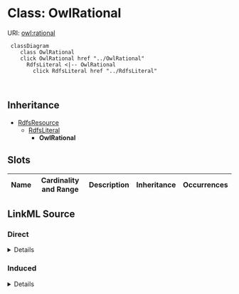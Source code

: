 

# Class: OwlRational





URI: [owl:rational](http://www.w3.org/2002/07/owl#rational)






```mermaid
 classDiagram
    class OwlRational
    click OwlRational href "../OwlRational"
      RdfsLiteral <|-- OwlRational
        click RdfsLiteral href "../RdfsLiteral"
      
      
```





## Inheritance
* [RdfsResource](../classes/RdfsResource.md)
    * [RdfsLiteral](../classes/RdfsLiteral.md)
        * **OwlRational**



## Slots

| Name | Cardinality and Range | Description | Inheritance | Occurrences |
| ---  | --- | --- | --- | --- |














## LinkML Source

<!-- TODO: investigate https://stackoverflow.com/questions/37606292/how-to-create-tabbed-code-blocks-in-mkdocs-or-sphinx -->

### Direct

<details>

```yaml
name: owl_rational
from_schema: okns:fiokg
exact_mappings:
- http://www.w3.org/2002/07/owl#rational
rank: 1000
is_a: rdfs_Literal
class_uri: owl:rational

```
</details>

### Induced

<details>

```yaml
name: owl_rational
from_schema: okns:fiokg
exact_mappings:
- http://www.w3.org/2002/07/owl#rational
rank: 1000
is_a: rdfs_Literal
class_uri: owl:rational

```
</details>